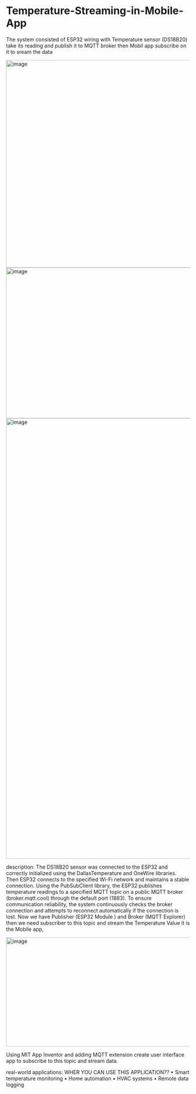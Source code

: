 # Temperature-Streaming-in-Mobile-App
The system consisted of ESP32 wiring with Temperature sensor (DS18B20) take its reading and publish it to MQTT broker then Mobil app subscribe on it to sream the data


<img width="748" height="567" alt="image" src="https://github.com/user-attachments/assets/3b64bb01-e7cd-4729-9e86-8a2d23cc1f3b" />

<img width="646" height="412" alt="image" src="https://github.com/user-attachments/assets/ab9c6b57-f620-4f29-8858-1730c0dd70ab" />

<img width="1080" height="1204" alt="image" src="https://github.com/user-attachments/assets/0c940906-58dc-4267-83ed-f4f106554406" />

description:
The DS18B20 sensor was connected to the ESP32 and 
correctly initialized using the DallasTemperature and 
OneWire libraries. 
Then ESP32 connects to the specified Wi-Fi network and 
maintains a stable connection. 
Using the PubSubClient library, the ESP32 publishes 
temperature readings to a specified MQTT topic on a public 
MQTT broker (broker.mqtt.cool) through the default port 
(1883). To ensure communication reliability, the system continuously checks the broker connection 
and attempts to reconnect automatically if the connection is lost. 
Now we have Publisher (ESP32 Module ) and Broker (MQTT Explorer) then we need subscriber to 
this topic and stream the Temperature Value it is the Mobile app,

<img width="798" height="298" alt="image" src="https://github.com/user-attachments/assets/35dfdb46-e18e-4fa1-984c-9c45b8317b0a" />

Using MIT App Inventor and adding MQTT extension create user interface app to subscribe to this 
topic and stream data.  

real-world applications: 
WHER YOU CAN USE THIS APPLICATION?? 
  • Smart temperature monitoring 
  • Home automation 
  • HVAC systems 
  • Remote data logging
